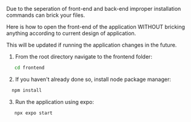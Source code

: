 Due to the seperation of front-end and back-end improper installation commands can brick your files.

Here is how to open the front-end of the application WITHOUT bricking anything according to current design of application. 

This will be updated if running the application changes in the future.

1. From the root directory navigate to the frontend folder: 
 ```bash
    cd frontend
   ```

2.  If you haven't already done so, install node package manager: 
 ```bash
   npm install
   ```

3. Run the application using expo: 
 ```bash
    npx expo start
   ```
